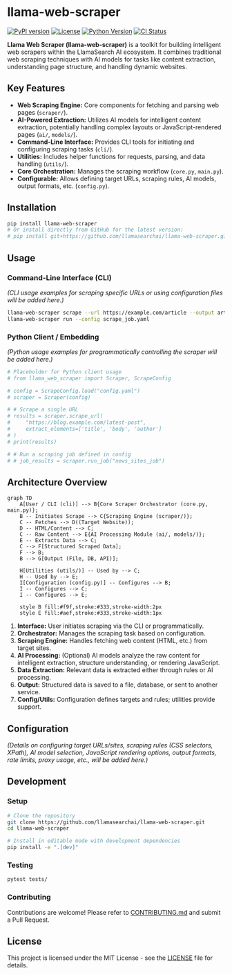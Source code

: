 # llama-web-scraper

[![PyPI version](https://img.shields.io/pypi/v/llama_web_scraper.svg)](https://pypi.org/project/llama_web_scraper/)
[![License](https://img.shields.io/github/license/llamasearchai/llama-web-scraper)](https://github.com/llamasearchai/llama-web-scraper/blob/main/LICENSE)
[![Python Version](https://img.shields.io/pypi/pyversions/llama_web_scraper.svg)](https://pypi.org/project/llama_web_scraper/)
[![CI Status](https://github.com/llamasearchai/llama-web-scraper/actions/workflows/llamasearchai_ci.yml/badge.svg)](https://github.com/llamasearchai/llama-web-scraper/actions/workflows/llamasearchai_ci.yml)

**Llama Web Scraper (llama-web-scraper)** is a toolkit for building intelligent web scrapers within the LlamaSearch AI ecosystem. It combines traditional web scraping techniques with AI models for tasks like content extraction, understanding page structure, and handling dynamic websites.

## Key Features

- **Web Scraping Engine:** Core components for fetching and parsing web pages (`scraper/`).
- **AI-Powered Extraction:** Utilizes AI models for intelligent content extraction, potentially handling complex layouts or JavaScript-rendered pages (`ai/`, `models/`).
- **Command-Line Interface:** Provides CLI tools for initiating and configuring scraping tasks (`cli/`).
- **Utilities:** Includes helper functions for requests, parsing, and data handling (`utils/`).
- **Core Orchestration:** Manages the scraping workflow (`core.py`, `main.py`).
- **Configurable:** Allows defining target URLs, scraping rules, AI models, output formats, etc. (`config.py`).

## Installation

```bash
pip install llama-web-scraper
# Or install directly from GitHub for the latest version:
# pip install git+https://github.com/llamasearchai/llama-web-scraper.git
```

## Usage

### Command-Line Interface (CLI)

*(CLI usage examples for scraping specific URLs or using configuration files will be added here.)*

```bash
llama-web-scraper scrape --url https://example.com/article --output article.json --use-ai
llama-web-scraper run --config scrape_job.yaml
```

### Python Client / Embedding

*(Python usage examples for programmatically controlling the scraper will be added here.)*

```python
# Placeholder for Python client usage
# from llama_web_scraper import Scraper, ScrapeConfig

# config = ScrapeConfig.load("config.yaml")
# scraper = Scraper(config)

# # Scrape a single URL
# results = scraper.scrape_url(
#     "https://blog.example.com/latest-post",
#     extract_elements=['title', 'body', 'author']
# )
# print(results)

# # Run a scraping job defined in config
# # job_results = scraper.run_job("news_sites_job")
```

## Architecture Overview

```mermaid
graph TD
    A[User / CLI (cli)] --> B{Core Scraper Orchestrator (core.py, main.py)};
    B -- Initiates Scrape --> C{Scraping Engine (scraper/)};
    C -- Fetches --> D((Target Website));
    D -- HTML/Content --> C;
    C -- Raw Content --> E{AI Processing Module (ai/, models/)};
    E -- Extracts Data --> C;
    C --> F[Structured Scraped Data];
    F --> B;
    B --> G[Output (File, DB, API)];

    H[Utilities (utils/)] -- Used by --> C;
    H -- Used by --> E;
    I[Configuration (config.py)] -- Configures --> B;
    I -- Configures --> C;
    I -- Configures --> E;

    style B fill:#f9f,stroke:#333,stroke-width:2px
    style E fill:#aef,stroke:#333,stroke-width:1px
```

1.  **Interface:** User initiates scraping via the CLI or programmatically.
2.  **Orchestrator:** Manages the scraping task based on configuration.
3.  **Scraping Engine:** Handles fetching web content (HTML, etc.) from target sites.
4.  **AI Processing:** (Optional) AI models analyze the raw content for intelligent extraction, structure understanding, or rendering JavaScript.
5.  **Data Extraction:** Relevant data is extracted either through rules or AI processing.
6.  **Output:** Structured data is saved to a file, database, or sent to another service.
7.  **Config/Utils:** Configuration defines targets and rules; utilities provide support.

## Configuration

*(Details on configuring target URLs/sites, scraping rules (CSS selectors, XPath), AI model selection, JavaScript rendering options, output formats, rate limits, proxy usage, etc., will be added here.)*

## Development

### Setup

```bash
# Clone the repository
git clone https://github.com/llamasearchai/llama-web-scraper.git
cd llama-web-scraper

# Install in editable mode with development dependencies
pip install -e ".[dev]"
```

### Testing

```bash
pytest tests/
```

### Contributing

Contributions are welcome! Please refer to [CONTRIBUTING.md](CONTRIBUTING.md) and submit a Pull Request.

## License

This project is licensed under the MIT License - see the [LICENSE](LICENSE) file for details.
